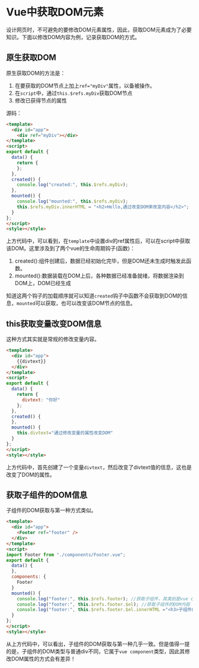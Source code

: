 # Vue中获取DOM元素

设计网页时，不可避免的要修改DOM元素属性，因此，获取DOM元素成为了必要知识。下面以修改DOM内容为例，记录获取DOM的方式。

## 原生获取DOM

原生获取DOM的方法是：

1. 在要获取的DOM节点上加上`ref="myDiv"`属性，以备被操作。
2. 在`script`中，通过`this.$refs.myDiv`获取DOM节点
3. 修改已获得节点的属性

源码：

```html
<template>
  <div id="app">
    <div ref="myDiv"></div>
</template>
<script>
export default {
  data() {
    return {
    };
  },
  created() {
    console.log("created:", this.$refs.myDiv);
  },
  mounted() {
    console.log("mounted:", this.$refs.myDiv);
    this.$refs.myDiv.innerHTML = "<h2>Hello,通过改变DOM来改变内容</h2>";
  }
};
</script>
<style></style>
```

上方代码中，可以看到，在`template`中设置div的ref属性后，可以在script中获取该DOM。这里涉及到了两个vue的生命周期钩子(函数)：

1. created():组件创建后，数据已经初始化完毕，但是DOM还未生成时触发此函数。
2. mounted():数据装载在DOM上后，各种数据已经准备就绪，将数据渲染到DOM上，DOM已经生成

知道这两个钩子的加载顺序就可以知道`created`钩子中函数不会获取到DOM的信息，`mounted`可以获取，也可以改变该DOM节点的信息。



## this获取变量改变DOM信息

这种方式其实就是常规的修改变量内容。

```html
<template>
  <div id="app">
    {{divtext}}
  </div>
</template>
<script>
export default {
  data() {
    return {
      divtext: "你好"
    };
  },
  created() {
  },
  mounted() {
    this.divtext="通过修改变量的属性改变DOM"
  }
};
</script>
<style></style>
```

上方代码中，首先创建了一个变量`divtext`，然后改变了divtext值的信息，这也是改变了DOM的属性。



## 获取子组件的DOM信息

子组件的DOM获取与第一种方式类似。

```html
<template>
  <div id="app">
    <Footer ref="footer" />
  </div>
</template>
<script>
import Footer from "./components/Footer.vue";
export default {
  data() {
  },
  components: {
    Footer
  }
  mounted() {
    console.log("footer:", this.$refs.footer); //获取子组件，其类别是vue component
    console.log("footer:", this.$refs.footer.$el); //获取子组件的DOM内容
    console.log("footer:", this.$refs.footer.$el.innerHTML ="<h3>子组件的内容被父组件通过改变DOM的形式改变了</h3>"); //获取子组件的DOM内容
  }
};
</script>
<style></style>
```

从上方代码中，可以看出，子组件的DOM获取与第一种几乎一致。但是值得一提的是，子组件的DOM类型与普通div不同，它属于`vue component`类型，因此其修改DOM属性的方式会有差异！